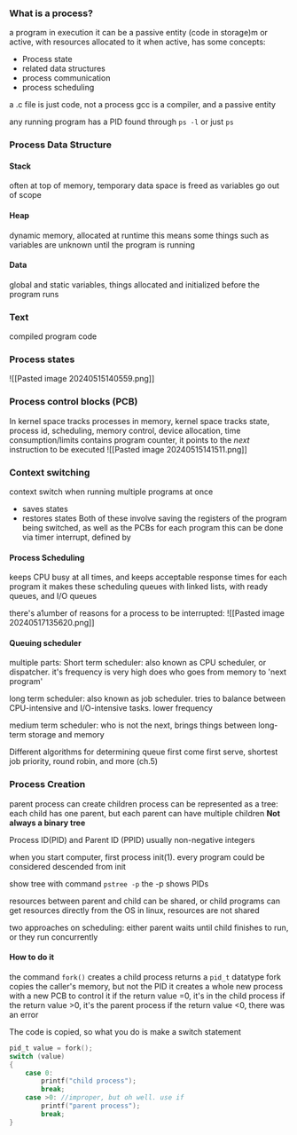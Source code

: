 ### What is a process?
a program in execution
it can be a passive entity (code in storage)m or active, with resources allocated to it
when active, has some concepts:
- Process state
- related data structures
- process communication
- process scheduling

a .c file is just code, not a process
gcc is a compiler, and a passive entity

any running program has a PID found through ```ps -l``` or just ```ps```

### Process Data Structure
#### Stack
often at top of memory, temporary data
space is freed as variables go out of scope
#### Heap
dynamic memory, allocated at runtime
this means some things such as variables are unknown until the program is running
#### Data
global and static variables, things allocated and initialized before the program runs
### Text
compiled program code

### Process states
![[Pasted image 20240515140559.png]]
### Process control blocks (PCB)
In kernel space
tracks processes in memory, kernel space
tracks state, process id, scheduling, memory control, device allocation, time consumption/limits
contains program counter, it points to the *next* instruction to be executed
![[Pasted image 20240515141511.png]]

### Context switching
context switch when running multiple programs at once
- saves states
- restores states
Both of these involve saving the registers of the program being switched, as well as the PCBs for each program
this can be done via timer interrupt, defined by
#### Process Scheduling

keeps CPU busy at all times, and keeps acceptable response times for each program
it makes these scheduling queues with linked lists, with ready queues, and I/O queues

there's a1umber of reasons for a process to be interrupted:  ![[Pasted image 20240517135620.png]]
#### Queuing scheduler
multiple parts:
Short term  scheduler: also known as CPU scheduler, or dispatcher. it's frequency is very high
does who goes from memory to 'next program'

long term scheduler: also known as job scheduler. tries to balance between CPU-intensive and I/O-intensive tasks.
lower frequency

medium term scheduler: who is not the next, brings things between long-term storage and memory

Different algorithms for determining queue
first come first serve, shortest job priority, round robin, and more (ch.5)

### Process Creation
parent process can create children process
can be represented as a tree: each child has one parent, but each parent can have multiple children
**Not always a binary tree**

Process ID(PID) and Parent ID (PPID)
usually non-negative integers


when you start computer, first process init(1). every program could be considered descended from init

show tree with command `pstree -p`
the -p shows PIDs

resources between parent and child can be shared, or child programs can get resources directly from the OS
in linux, resources are not shared

two approaches on scheduling: either parent waits until child finishes to run, or they run concurrently

#### How to do it
the command `fork()` creates a child process
returns a `pid_t` datatype
fork copies the caller's memory, but not the PID
it creates a whole new process with a new PCB to control it
if the return value =0, it's in the child process
if the return value >0, it's the parent process
if the return value <0, there was an error

The code is copied, so what you do is make a switch statement
```C
pid_t value = fork();
switch (value)
{
	case 0:
		printf("child process");
		break;
	case >0: //improper, but oh well. use if
		printf("parent process");
		break;
}
```

